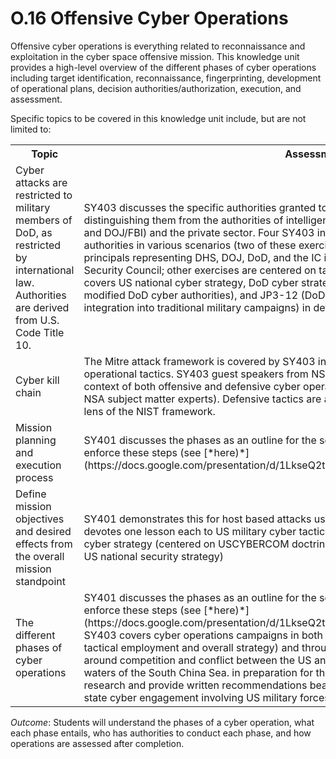 # O.16 Offensive Cyber Operations

Offensive cyber operations is everything related to reconnaissance and
exploitation in the cyber space offensive mission. This knowledge unit
provides a high-level overview of the different phases of cyber
operations including target identification, reconnaissance,
fingerprinting, development of operational plans, decision
authorities/authorization, execution, and assessment.

Specific topics to be covered in this knowledge unit include, but are
not limited to:

<table>
<tbody>
<tr><th>Topic</th><th>Assessment</th></tr>
<tr><td width="50%">Cyber attacks are restricted to military members of DoD, as restricted by international law. Authorities are derived from U.S. Code Title 10.</td><td width="50%">SY403 discusses the specific authorities granted to the DoD and spends two lessons distinguishing them from the authorities of intelligence agencies, federal agencies (especially DHS and DOJ/FBI) and the private sector. Four SY403 in-class exercises are devoted to exploring DoD authorities in various scenarios (two of these exercises require students to assume roles as the principals representing DHS, DOJ, DoD, and the IC in strategy deliberations at the National Security Council; other exercises are centered on tactical and strategic military levels). SY403 covers US national cyber strategy, DoD cyber strategy, relevant US law (e.g., NDAA19 which modified DoD cyber authorities), and JP3-12 (DoD guidance on cyber operations tactics and integration into traditional military campaigns) in detail.</td></tr>
<tr><td width="50%">Cyber kill chain</td><td width="50%">The Mitre attack framework is covered by SY403 in detail in a lesson devoted to Cyber operational tactics. SY403 guest speakers from NSA provide additional context to the operational context of both offensive and defensive cyber operations (Fall 2019 hosted two currently serving NSA subject matter experts). Defensive tactics are also covered in SY403, largely through the lens of the NIST framework.</td></tr>
<tr><td width="50%">Mission planning and execution process</td><td width="50%">SY401 discusses the phases as an outline for the semester schedule - labs and lecture re-enforce these steps (see [*here)*](https://docs.google.com/presentation/d/1LkseQ2tklYhynItAtBmozT_ct9yd0V4d/edit#slide=id.p1)</td></tr>
<tr><td width="50%">Define mission objectives and desired effects from the overall mission standpoint</td><td width="50%">SY401 demonstrates this for host based attacks using open source tools in weekly labs. SY403 devotes one lesson each to US military cyber tactics (centered on DoD JP3-12) and US military cyber strategy (centered on USCYBERCOM doctrine, DoD cyber strategy, and enabling law and US national security strategy)</td></tr>
<tr><td width="50%">The different phases of cyber operations</td><td width="50%">SY401 discusses the phases as an outline for the semester schedule - labs and lecture re-enforce these steps (see [*here)*](https://docs.google.com/presentation/d/1LkseQ2tklYhynItAtBmozT_ct9yd0V4d/edit#slide=id.p1) SY403 covers cyber operations campaigns in both classroom lectures (separate lessons on tactical employment and overall strategy) and through exercises. The final course exercise is built around competition and conflict between the US and the PRC over events originating in contested waters of the South China Sea. in preparation for the SY403 final exercise, students must research and provide written recommendations bearing on US strategy and tactics for a state-to-state cyber engagement involving US military forces.</td></tr>
</tbody>
</table>

*Outcome*: Students will understand the phases of a cyber operation,
what each phase entails, who has authorities to conduct each phase, and
how operations are assessed after completion.
